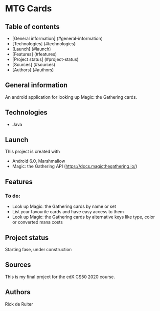 # MTG Cards

## Table of contents
* [General information] (#general-information)
* [Technologies] (#technologies)
* [Launch] (#launch)
* [Features] (#features)
* [Project status] (#project-status)
* [Sources] (#sources)
* [Authors] (#authors)

## General information
An android application for looking up Magic: the Gathering cards. 

## Technologies
* Java

## Launch
This project is created with
* Android 6.0, Marshmallow
* Magic: the Gathering API (https://docs.magicthegathering.io/)

## Features
### To do:
* Look up Magic: the Gathering cards by name or set
* List your favourite cards and have easy access to them
* Look up Magic: the Gathering cards by alternative keys like type, color or converted mana costs

## Project status
Starting fase, under construction

## Sources
This is my final project for the edX CS50 2020 course.

## Authors
Rick de Ruiter